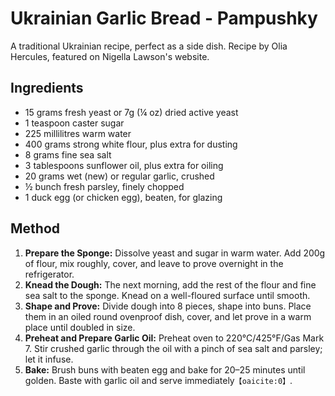 # Ukrainian Garlic Bread - Pampushky

A traditional Ukrainian recipe, perfect as a side dish. Recipe by Olia Hercules, featured on Nigella Lawson's website.

## Ingredients

- 15 grams fresh yeast or 7g (¼ oz) dried active yeast
- 1 teaspoon caster sugar
- 225 millilitres warm water
- 400 grams strong white flour, plus extra for dusting
- 8 grams fine sea salt
- 3 tablespoons sunflower oil, plus extra for oiling
- 20 grams wet (new) or regular garlic, crushed
- ½ bunch fresh parsley, finely chopped
- 1 duck egg (or chicken egg), beaten, for glazing

## Method

1. **Prepare the Sponge:** Dissolve yeast and sugar in warm water. Add 200g of flour, mix roughly, cover, and leave to prove overnight in the refrigerator.
2. **Knead the Dough:** The next morning, add the rest of the flour and fine sea salt to the sponge. Knead on a well-floured surface until smooth.
3. **Shape and Prove:** Divide dough into 8 pieces, shape into buns. Place them in an oiled round ovenproof dish, cover, and let prove in a warm place until doubled in size.
4. **Preheat and Prepare Garlic Oil:** Preheat oven to 220°C/425°F/Gas Mark 7. Stir crushed garlic through the oil with a pinch of sea salt and parsley; let it infuse.
5. **Bake:** Brush buns with beaten egg and bake for 20–25 minutes until golden. Baste with garlic oil and serve immediately&#8203;``【oaicite:0】``&#8203;.
